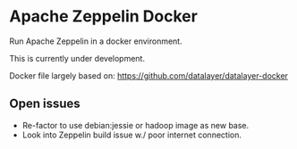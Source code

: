 # Apache Zeppelin Docker

Run Apache Zeppelin in a docker environment.

This is currently under development.

Docker file largely based on: <https://github.com/datalayer/datalayer-docker>

## Open issues

- Re-factor to use debian:jessie or hadoop image as new base.
- Look into Zeppelin build issue w./ poor internet connection.
